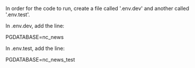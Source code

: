 In order for the code to run, create a file called '.env.dev' and another called '.env.test'.

In .env.dev, add the line:

PGDATABASE=nc_news

In .env.test, add the line:

PGDATABASE=nc_news_test